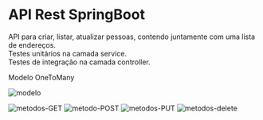 # API Rest SpringBoot

API para criar, listar, atualizar pessoas, contendo juntamente com uma lista de endereços.<br>
Testes unitários na camada service.<br>
Testes de integração na camada controller.

Modelo OneToMany


![modelo](https://user-images.githubusercontent.com/77698431/213694102-3423326b-60d0-4862-b93e-64a797ae9c9d.png)

![metodos-GET](https://user-images.githubusercontent.com/77698431/213699881-c94d1235-4331-496f-b2ae-ba42ebc2132a.png)
![metodo-POST](https://user-images.githubusercontent.com/77698431/213699892-6b9712b5-4df6-4ef9-8fcc-d2667ae0dd7a.png)
![metodos-PUT](https://user-images.githubusercontent.com/77698431/213699921-807e61f3-2a49-46e9-8884-979ca385dff6.png)
![metodos-delete](https://user-images.githubusercontent.com/77698431/213699930-1aec5c80-b8a5-4c35-9e8a-129611c71772.png)
